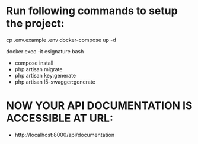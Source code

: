 

# Run following commands to setup the project:

cp .env.example .env
docker-compose up -d

docker exec -it esignature bash
- compose install
- php artisan migrate
- php artisan key:generate
- php artisan l5-swagger:generate

# NOW YOUR API DOCUMENTATION IS ACCESSIBLE AT URL:
- http://localhost:8000/api/documentation

